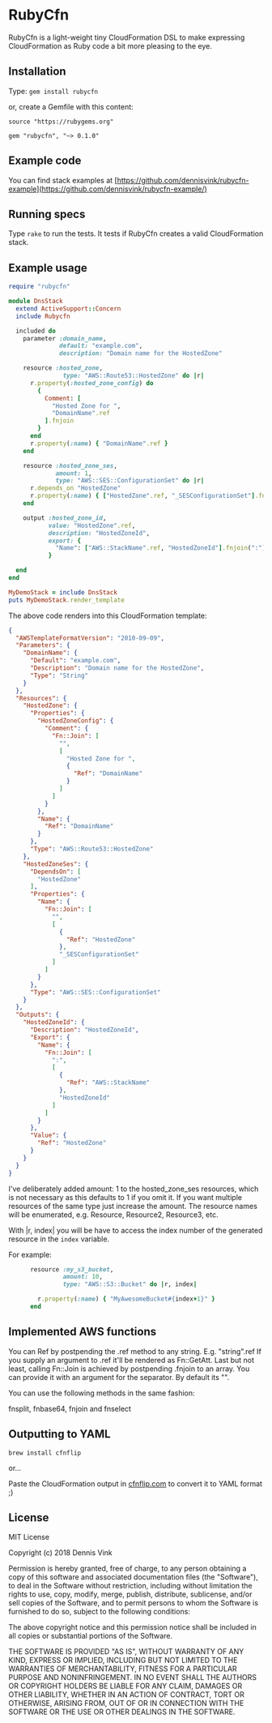 # RubyCfn

RubyCfn is a light-weight tiny CloudFormation DSL to make expressing
CloudFormation as Ruby code a bit more pleasing to the eye.

## Installation

Type: `gem install rubycfn`

or, create a Gemfile with this content:

```
source "https://rubygems.org"

gem "rubycfn", "~> 0.1.0"

```

## Example code

You can find stack examples at [https://github.com/dennisvink/rubycfn-example](https://github.com/dennisvink/rubycfn-example/)

## Running specs

Type `rake` to run the tests. It tests if RubyCfn creates a valid
CloudFormation stack.

## Example usage

```ruby
require "rubycfn"

module DnsStack
  extend ActiveSupport::Concern
  include Rubycfn

  included do
    parameter :domain_name,
              default: "example.com",
              description: "Domain name for the HostedZone"

    resource :hosted_zone,
               type: "AWS::Route53::HostedZone" do |r|
      r.property(:hosted_zone_config) do
        {
          Comment: [
            "Hosted Zone for ",
            "DomainName".ref
          ].fnjoin
        }
      end
      r.property(:name) { "DomainName".ref }
    end

    resource :hosted_zone_ses,
             amount: 1,
             type: "AWS::SES::ConfigurationSet" do |r|
      r.depends_on "HostedZone"
      r.property(:name) { ["HostedZone".ref, "_SESConfigurationSet"].fnjoin }
    end

    output :hosted_zone_id,
           value: "HostedZone".ref,
           description: "HostedZoneId",
           export: {
             "Name": ["AWS::StackName".ref, "HostedZoneId"].fnjoin(":")
           }

  end
end

MyDemoStack = include DnsStack
puts MyDemoStack.render_template

```

The above code renders into this CloudFormation template:

```json
{
  "AWSTemplateFormatVersion": "2010-09-09",
  "Parameters": {
    "DomainName": {
      "Default": "example.com",
      "Description": "Domain name for the HostedZone",
      "Type": "String"
    }
  },
  "Resources": {
    "HostedZone": {
      "Properties": {
        "HostedZoneConfig": {
          "Comment": {
            "Fn::Join": [
              "",
              [
                "Hosted Zone for ",
                {
                  "Ref": "DomainName"
                }
              ]
            ]
          }
        },
        "Name": {
          "Ref": "DomainName"
        }
      },
      "Type": "AWS::Route53::HostedZone"
    },
    "HostedZoneSes": {
      "DependsOn": [
        "HostedZone"
      ],
      "Properties": {
        "Name": {
          "Fn::Join": [
            "",
            [
              {
                "Ref": "HostedZone"
              },
              "_SESConfigurationSet"
            ]
          ]
        }
      },
      "Type": "AWS::SES::ConfigurationSet"
    }
  },
  "Outputs": {
    "HostedZoneId": {
      "Description": "HostedZoneId",
      "Export": {
        "Name": {
          "Fn::Join": [
            ":",
            [
              {
                "Ref": "AWS::StackName"
              },
              "HostedZoneId"
            ]
          ]
        }
      },
      "Value": {
        "Ref": "HostedZone"
      }
    }
  }
}
```

I've deliberately added amount: 1 to the hosted_zone_ses resources, which is not
necessary as this defaults to 1 if you omit it. If you want multiple resources of
the same type just increase the amount. The resource names will be enumerated,
e.g. Resource, Resource2, Resource3, etc.

With |r, index| you will be have to access the index number of the generated
resource in the `index` variable.

For example:

```ruby
      resource :my_s3_bucket,
               amount: 10,
               type: "AWS::S3::Bucket" do |r, index|

        r.property(:name) { "MyAwesomeBucket#{index+1}" }
      end
```

## Implemented AWS functions

You can Ref by postpending the .ref method to any string. E.g. "string".ref
If you supply an argument to .ref it'll be rendered as Fn::GetAtt. Last but
not least, calling Fn::Join is achieved by postpending .fnjoin to an array.
You can provide it with an argument for the separator. By default its "".

You can use the following methods in the same fashion:

fnsplit, fnbase64, fnjoin and fnselect 

## Outputting to YAML

`brew install cfnflip`

or...

Paste the CloudFormation output in [cfnflip.com](https://cfnflip.com/) to
convert it to YAML format ;)

## License

MIT License

Copyright (c) 2018 Dennis Vink

Permission is hereby granted, free of charge, to any person obtaining a copy of
this software and associated documentation files (the "Software"), to deal in
the Software without restriction, including without limitation the rights to
use, copy, modify, merge, publish, distribute, sublicense, and/or sell copies
of the Software, and to permit persons to whom the Software is furnished to do
so, subject to the following conditions:

The above copyright notice and this permission notice shall be included in all
copies or substantial portions of the Software.

THE SOFTWARE IS PROVIDED "AS IS", WITHOUT WARRANTY OF ANY KIND, EXPRESS OR
IMPLIED, INCLUDING BUT NOT LIMITED TO THE WARRANTIES OF MERCHANTABILITY,
FITNESS FOR A PARTICULAR PURPOSE AND NONINFRINGEMENT. IN NO EVENT SHALL
THE AUTHORS OR COPYRIGHT HOLDERS BE LIABLE FOR ANY CLAIM, DAMAGES OR OTHER
LIABILITY, WHETHER IN AN ACTION OF CONTRACT, TORT OR OTHERWISE, ARISING FROM,
OUT OF OR IN CONNECTION WITH THE SOFTWARE OR THE USE OR OTHER DEALINGS IN
THE SOFTWARE.
